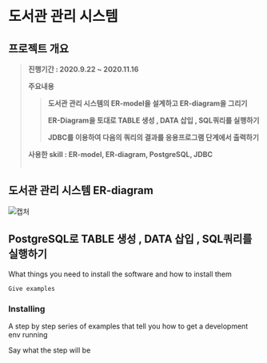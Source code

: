 # 도서관 관리 시스템


## 프로젝트 개요

> **진행기간 : 2020.9.22 ~ 2020.11.16**
> 
> **주요내용**
> 
>> **도서관 관리 시스템의 ER-model을 설계하고 ER-diagram을 그리기**
>>
>> **ER-Diagram을 토대로 TABLE 생성 , DATA 삽입 , SQL쿼리를 실행하기**
>>
>> **JDBC를 이용하여 다음의 쿼리의 결과를 응용프로그램 단계에서 출력하기**
>>
> 
> **사용한 skill : ER-model, ER-diagram, PostgreSQL, JDBC**<br/><br/>  

## 도서관 관리 시스템 ER-diagram

![캡처](https://user-images.githubusercontent.com/69049801/154909219-0fe52fa6-d4d4-45be-9814-8c8824b4bc89.PNG)

## PostgreSQL로 TABLE 생성 , DATA 삽입 , SQL쿼리를 실행하기

What things you need to install the software and how to install them

```
Give examples
```

### Installing

A step by step series of examples that tell you how to get a development env running

Say what the step will be
